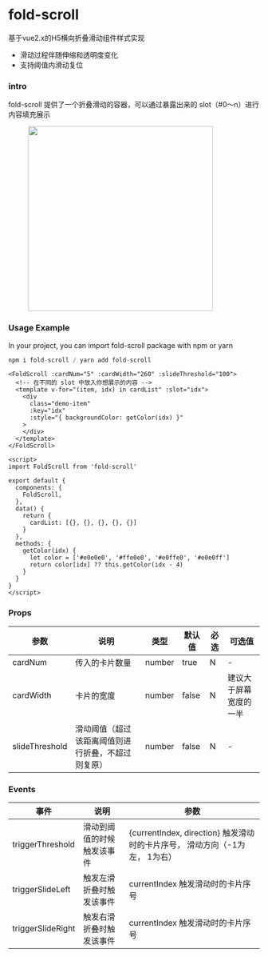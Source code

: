 # fold-scroll
基于vue2.x的H5横向折叠滑动组件样式实现
* 滑动过程伴随伸缩和透明度变化
* 支持阈值内滑动复位

### intro
fold-scroll 提供了一个折叠滑动的容器，可以通过暴露出来的 slot（#0～n）进行内容填充展示


<figure class="third">
  <img src="./public/leimu.gif" width="370"/>
</figure>


### Usage Example
In your project, you can import fold-scroll package with npm or yarn
```js
npm i fold-scroll / yarn add fold-scroll
```

```vue
<FoldScroll :cardNum="5" :cardWidth="260" :slideThreshold="100">
  <!-- 在不同的 slot 中放入你想展示的内容 -->
  <template v-for="(item, idx) in cardList" :slot="idx">
    <div
      class="demo-item"
      :key="idx"
      :style="{ backgroundColor: getColor(idx) }"
    >
    </div>
  </template>
</FoldScroll>

<script>
import FoldScroll from 'fold-scroll'

export default {
  components: {
    FoldScroll,
  },
  data() {
    return {
      cardList: [{}, {}, {}, {}, {}]
    }
  },
  methods: {
    getColor(idx) {
      let color = ['#e0e0e0', '#ffe0e0', '#e0ffe0', '#e0e0ff']
      return color[idx] ?? this.getColor(idx - 4)
    }
  }
}
</script>
```


### Props

| 参数 | 说明 | 类型 | 默认值 | 必选 | 可选值 |
| --- | --- | --- | --- | --- | --- |
| cardNum | 传入的卡片数量 | number | true | N | - |
| cardWidth | 卡片的宽度 | number | false | N | 建议大于屏幕宽度的一半 |
| slideThreshold | 滑动阈值（超过该距离阈值则进行折叠，不超过则复原） | number | false | N | - |

### Events

| 事件 | 说明 | 参数 |
| --- | --- | --- |
| triggerThreshold | 滑动到阈值的时候触发该事件 | {currentIndex, direction} 触发滑动时的卡片序号， 滑动方向（-1为左， 1为右） |
| triggerSlideLeft | 触发左滑折叠时触发该事件 | currentIndex 触发滑动时的卡片序号 |
| triggerSlideRight | 触发右滑折叠时触发该事件 | currentIndex 触发滑动时的卡片序号 |


